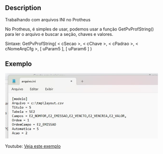## Description
Trabalhando com arquivos INI no Protheus

No Protheus, é simples de usar, podemos usar a função GetPvProfString() para ler o arquivo e buscar a seção, chaves e valores.

Sintaxe: GetPvProfString( < cSecao >, < cChave >, < cPadrao >, < cNomeArqCfg >, [ uParam5 ], [ uParam6 ] )

## Exemplo
<p><img src="resources/arquivoini.jpg"></p>

Youtube: <a href="https://youtu.be/3OyuOH2Pg3I" target="_blank">Veja este exemplo</a>




